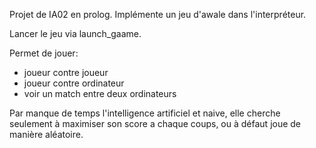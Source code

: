 Projet de IA02 en prolog. Implémente un jeu d'awale dans l'interpréteur.

Lancer le jeu via launch_gaame.

Permet de jouer:

- joueur contre joueur
- joueur contre ordinateur
- voir un match entre deux ordinateurs

Par manque de temps l'intelligence artificiel et naive, elle cherche seulement à maximiser son score a chaque coups, ou à défaut joue de manière aléatoire.
